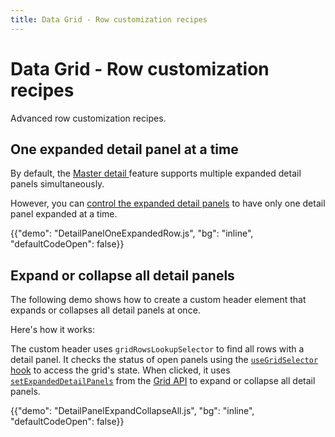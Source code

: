 ```yaml
---
title: Data Grid - Row customization recipes
---
```


# Data Grid - Row customization recipes

<p class="description">Advanced row customization recipes.</p>

## One expanded detail panel at a time

By default, the [Master detail <span class="plan-pro" />](/x/react-data-grid/master-detail/) feature supports multiple expanded detail panels simultaneously.

However, you can [control the expanded detail panels](/x/react-data-grid/master-detail/#controlling-expanded-detail-panels) to have only one detail panel expanded at a time.

{{"demo": "DetailPanelOneExpandedRow.js", "bg": "inline", "defaultCodeOpen": false}}

## Expand or collapse all detail panels

The following demo shows how to create a custom header element that expands or collapses all detail panels at once.

Here's how it works:

The custom header uses `gridRowsLookupSelector` to find all rows with a detail panel.
It checks the status of open panels using the [`useGridSelector` hook](/x/react-data-grid/state/#with-usegridselector) to access the grid's state.
When clicked, it uses [`setExpandedDetailPanels`](/x/api/data-grid/grid-api/#grid-api-prop-setExpandedDetailPanels) from the [Grid API](/x/react-data-grid/api-object/#how-to-use-the-api-object) to expand or collapse all detail panels.

{{"demo": "DetailPanelExpandCollapseAll.js", "bg": "inline", "defaultCodeOpen": false}}
